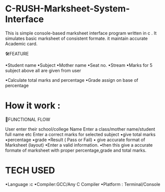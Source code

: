 # C-RUSH-Marksheet-System-Interface
This is simple console-based marksheet interface program written in c . It simulates basic marksheet of consistent formate.
it maintain accurate Academic card.


🛠️FEATURE 

•Student name
•Subject 
•Mother name
•Seat no.
•Stream 
•Marks for 5 subject
above all are given from user

•Calculate total marks and  percentage 
•Grade assign on base of percentage

# How it work :

📌FUNCTIONAL FLOW

 User enter their school/college Name
 Enter a class/mother name/student full name etc 
Enter a correct marks for selected subject 
     •give total marks
     •percentage 
     •grade 
     •Result ( Pass or Fail)
     • give accurate format of Marksheet (layout)
     •Enter a valid information. 
     •then this give a accurate formate             of marksheet with proper percentage,grade and total marks.


# TECH USED
•Language :c
•Compiler:GCC/Any C Compiler
•Platform : Terminal/Console




